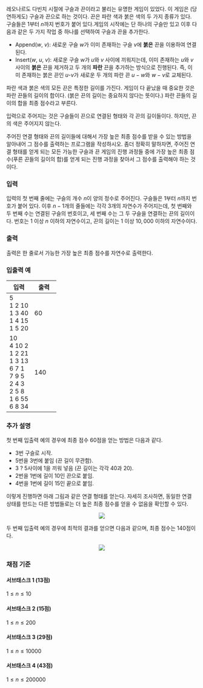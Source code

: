 레오나르도 다빈치 시절에 구슬과 끈이라고 불리는 유명한 게임이 있었다. 이 게임은 (당연하게도) 구슬과 끈으로 하는 것이다. 끈은 파란 색과 붉은 색의 두 가지 종류가 있다. 구슬들은 1부터 $n$까지 번호가 붙어 있다.게임의 시작에는 단 하나의 구슬만 있고 이후 다음과 같은 두 가지 작업 중 하나를 선택하여 구슬과 끈을 추가한다.

* Append($w$, $v$): 새로운 구슬 $w$가 이미 존재하는 구슬 $v$에 **붉은** 끈을 이용하여 연결된다.
* Insert($w$, $u$, $v$): 새로운 구슬 $w$가 $u$와 $v$ 사이에 끼워지는데, 이미 존재하는 $u$와 $v$ 사이의 **붉은** 끈을 제거하고 두 개의 **파란** 끈을 추가하는 방식으로 진행된다. 즉, 이미 존재하는 붉은 끈인 $u$-$v$가 새로운 두 개의 파란 끈 $u-w$와 $w-v$로 교체된다.

파란 색과 붉은 색의 모든 끈은 특정한 길이를 가진다. 게임이 다 끝났을 때 중요한 것은 파란 끈들의 길이의 합이다. (붉은 끈의 길이는 중요하지 않다는 뜻이다.) 파란 끈들의 길이의 합을 최종 점수라고 부른다. 

입력으로 주어지는 것은 구슬들이 끈으로 연결된 형태와 각 끈의 길이들이다. 하지만, 끈의 색은 주어지지 않는다. 

주어진 연결 형태와 끈의 길이들에 대해서 가장 높은 최종 점수를 받을 수 있는 방법을 알아내어 그 점수를 출력하는 프로그램을 작성하시오. 좀더 정확히 말하자면, 주어진 연결 형태를 얻게 되는 모든 가능한 구슬과 끈 게임의 진행 과정들 중에 가장 높은 최종 점수(푸른 끈들의 길이의 합)를 얻게 되는 진행 과정을 찾아서 그 점수를 출력해야 하는 것이다.

### 입력

입력의 첫 번째 줄에는 구슬의 개수 $n$이 양의 정수로 주어진다. 구슬들은 1부터 $n$까지 번호가 붙어 있다. 이후 $n-1$개의 줄들에는 각각 3개의 자연수가 주어지는데, 첫 번째와 두 번째 수는 연결된 구슬의 번호이고, 세 번째 수는 그 두 구슬을 연결하는 끈의 길이이다. 번호는 1 이상 $n$ 이하의 자연수이고, 끈의 길이는 1 이상 $10,000$ 이하의 자연수이다.

### 출력

출력은 한 줄로서 가능한 가장 높은 최종 점수를 자연수로 출력한다. 

### 입출력 예

<table class='table table-bordered table-condensed'>
 <thead>
  <tr>
   <th style="width: 50%;">입력</th>
   <th style="width: 50%;">출력</th>
  </tr>
 </thead>
 <tbody>
  <tr>
   <td class="code-font">5<br/>
1 2 10<br/>
1 3 40<br/>
1 4 15<br/>
1 5 20</td>
   <td class="code-font">60</td>
  </tr>
  <tr>
   <td class="code-font">10<br/>
4 10 2<br/>
1 2 21<br/>
1 3 13<br/>
6 7 1<br/>
7 9 5<br/>
2 4 3<br/>
2 5 8<br/>
1 6 55<br/>
6 8 34</td>
   <td class="code-font">140</td>
  </tr>
 </tbody>
</table>

### 추가 설명

첫 번째 입출력 예의 경우에 최종 점수 60점을 얻는 방법은 다음과 같다. 

* 3번 구슬로 시작.
* 5번을 3번에 붙임 (끈 길이 무관함). 
* 3 ? 5사이에 1을 끼워 넣음 (끈 길이는 각각 40과 20). 
* 2번을 1번에 길이 10인 끈으로 붙임. 
* 4번을 1번에 길이 15인 끝으로 붙임. 

이렇게 진행하면 아래 그림과 같은 연결 형태를 얻는다. 자세히 조사하면, 동일한 연결 상태를 만드는 다른 방법들로는 더 높은 최종 점수를 얻을 수 없음을 확인할 수 있다. 

<div style="text-align: center;">
 <img src="https://s3.ap-northeast-2.amazonaws.com/oj.uz/old/APIO14_beads/ex1.png"/>
</div>

두 번째 입출력 예의 경우에 최적의 결과를 얻으면 다음과 같으며, 최종 점수는 140점이다.

<div style="text-align: center;">
 <img src="https://s3.ap-northeast-2.amazonaws.com/oj.uz/old/APIO14_beads/ex2.png"/>
</div>

### 채점 기준

#### 서브태스크 1 (13점)

$1 \le n \le 10$

#### 서브태스크 2 (15점)

$1 \le n \le 200$

#### 서브태스크 3 (29점)

$1 \le n \le 10000$

#### 서브태스크 4 (43점)

$1 \le n \le 200000$
